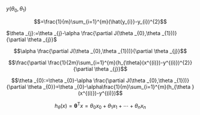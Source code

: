 $y(\theta _{0},\theta _{1})$

$$=\frac{1}{m}\sum_{i=1}^{m}(\hat{y_{i}}-y_{i})^{2}$$

$\theta _{j}:=\theta _{j}-\alpha \frac{\partial J(\theta _{0},\theta _{1}))}{\partial \theta _{j}}$



$$\alpha \frac{\partial J(\theta _{0},\theta _{1}))}{\partial \theta _{j}}$$


$$\frac{\partial \frac{1}{2m}\sum_{i=1}^{m}(h_{\theta}(x^{(i)})-y^{(i)})^{2}}{\partial \theta _{j}}$$

$$\theta _{0}:=\theta _{0}-\alpha \frac{\partial J(\theta _{0},\theta _{1}))}{\partial \theta _{0}}=\theta _{0}-\alpha\frac{1}{m}\sum_{i=1}^{m}(h_{\theta }(x^{(i)})-y^{(i)})$$


$$h_{\theta }(x)= \mathbf{\theta }^\mathrm{T}x=\theta _{0}x_{0}+\theta _{1}x_{1}+\cdots +\theta _{n}x_{n}$$
